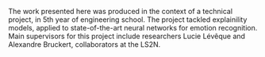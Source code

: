 The work presented here was produced in the context of a technical project, in 5th year of engineering school. The project tackled explainility models, applied to state-of-the-art neural networks for emotion recognition. Main supervisors for this project include researchers Lucie Lévêque and Alexandre Bruckert, collaborators at the LS2N.
